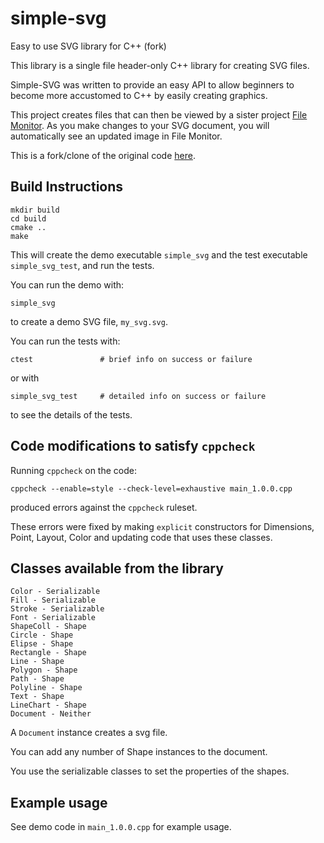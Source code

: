 # simple-svg

Easy to use SVG library for C++ (fork)

This library is a single file header-only C++ library for creating SVG files.

Simple-SVG was written to provide an easy API to allow beginners to become more accustomed to C++ by easily creating graphics.

This project creates files that can then be viewed by a sister project [File Monitor](http://code.google.com/p/file-monitor). As you make changes to your SVG document, you will automatically see an updated image in File Monitor.

This is a fork/clone of the original code [here](https://code.google.com/p/simple-svg/).

## Build Instructions

```
mkdir build
cd build
cmake ..
make
```

This will create the demo executable `simple_svg` and the test executable `simple_svg_test`, and run the tests.

You can run the demo with:

```
simple_svg
```

to create a demo SVG file, `my_svg.svg`.

You can run the tests with:

```
ctest               # brief info on success or failure
```

or with

```
simple_svg_test     # detailed info on success or failure
```

to see the details of the tests.

## Code modifications to satisfy `cppcheck`

Running `cppcheck` on the code:

```
cppcheck --enable=style --check-level=exhaustive main_1.0.0.cpp
```

produced errors against the `cppcheck` ruleset.

These errors were fixed by making `explicit` constructors for Dimensions, Point, Layout, Color
and updating code that uses these classes.

## Classes available from the library

```
Color - Serializable
Fill - Serializable
Stroke - Serializable
Font - Serializable
ShapeColl - Shape
Circle - Shape
Elipse - Shape
Rectangle - Shape
Line - Shape
Polygon - Shape
Path - Shape
Polyline - Shape
Text - Shape
LineChart - Shape
Document - Neither
```

A `Document` instance creates a svg file.

You can add any number of Shape instances to the document.

You use the serializable classes to set the properties of the shapes.

## Example usage

See demo code in `main_1.0.0.cpp` for example usage.
